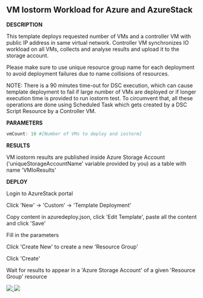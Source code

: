 ## VM Iostorm Workload for Azure and AzureStack ##


<b>DESCRIPTION</b>

This template deploys requested number of VMs and a controller VM with public IP address in same virtual network. Controller VM synchronizes IO workload on all VMs, collects and analyse results and upload it to the storage account.

Please make sure to use unique resource group name for each deployment to avoid deployment failures due to name collisions of resources.

NOTE: There is a 90 minutes time-out for DSC execution, which can cause template deployment to fail if large number of VMs are deployed or if longer execution time is provided to run iostorm test. To circumvent that, all these operations are done using Scheduled Task which gets created by a DSC Script Resource by a Controller VM.


<b>PARAMETERS</b>
```PowerShell
vmCount: 10 #[Number of VMs to deploy and iostorm]
```

<b>RESULTS</b>

VM iostorm results are published inside Azure Storage Account ('uniqueStorageAccountName' variable provided by you) as a table with name 'VMIoResults'


<b>DEPLOY</b>

Login to AzureStack portal

Click 'New' -> 'Custom' -> 'Template Deployment'

Copy content in azuredeploy.json, click 'Edit Template', paste all the content and click 'Save'

Fill in the parameters

Click 'Create New' to create a new 'Resource Group'

Click 'Create'

Wait for results to appear in a 'Azure Storage Account' of a given 'Resource Group' resource

<a href="https://portal.azure.com/#create/Microsoft.Template/uri/https%3A%2F%2Fraw.githubusercontent.com%2FAzure%2FAzureStack-QuickStart-Templates%2Fdevelop%2Fiostorm-vm-iops-latency%2Fazuredeploy.json" target="_blank">
    <img src="http://azuredeploy.net/deploybutton.png"/>
</a>
<a href="http://armviz.io/#/?load=https%3A%2F%2Fraw.githubusercontent.com%2FAzure%2FAzureStack-QuickStart-Templates%2Fdevelop%2Fiostorm-vm-iops-latency%2Fazuredeploy.json" target="_blank">
    <img src="http://armviz.io/visualizebutton.png"/>
</a>


